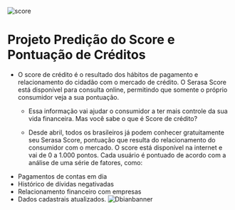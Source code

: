 ![score](https://user-images.githubusercontent.com/79420053/200079045-8fa91783-7a26-4213-87b1-bc97c34abf73.jpg)

# Projeto Predição do Score e Pontuação de Créditos

 - O score de crédito é o resultado dos hábitos de pagamento e relacionamento do cidadão com o mercado de crédito. O Serasa Score está disponível para consulta online, permitindo que somente o próprio consumidor veja a sua pontuação.

   - Essa informação vai ajudar o consumidor a ter mais controle da sua vida financeira. Mas você sabe o que é Score de crédito?

   - Desde abril, todos os brasileiros já podem conhecer gratuitamente seu Serasa Score, pontuação que resulta do relacionamento do consumidor com o mercado. O score está disponível na internet e vai de 0 a 1.000 pontos. Cada usuário é pontuado de acordo com a análise de uma série de fatores, como:

* Pagamentos de contas em dia
* Histórico de dívidas negativadas
* Relacionamento financeiro com empresas
* Dados cadastrais atualizados.
![Dbianbanner](https://user-images.githubusercontent.com/79420053/199480193-289782ad-90a7-4537-8f4c-cca64e36b55f.png)
